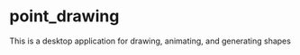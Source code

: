 point_drawing
=============

This is a desktop application for drawing, animating, and generating shapes

